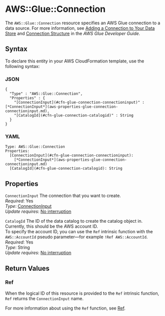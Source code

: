 # AWS::Glue::Connection<a name="aws-resource-glue-connection"></a>

The `AWS::Glue::Connection` resource specifies an AWS Glue connection to a data source\. For more information, see [Adding a Connection to Your Data Store](https://docs.aws.amazon.com/glue/latest/dg/populate-add-connection.html) and [Connection Structure](https://docs.aws.amazon.com/glue/latest/dg/aws-glue-api-catalog-connections.html#aws-glue-api-catalog-connections-Connection) in the *AWS Glue Developer Guide*\. 

## Syntax<a name="aws-resource-glue-connection-syntax"></a>

To declare this entity in your AWS CloudFormation template, use the following syntax:

### JSON<a name="aws-resource-glue-connection-syntax.json"></a>

```
{
  "Type" : "AWS::Glue::Connection",
  "Properties" : {
    "[ConnectionInput](#cfn-glue-connection-connectioninput)" : [*ConnectionInput*](aws-properties-glue-connection-connectioninput.md),
    "[CatalogId](#cfn-glue-connection-catalogid)" : String
  }
}
```

### YAML<a name="aws-resource-glue-connection-syntax.yaml"></a>

```
Type: AWS::Glue::Connection
Properties:
  [ConnectionInput](#cfn-glue-connection-connectioninput): 
    [*ConnectionInput*](aws-properties-glue-connection-connectioninput.md)
  [CatalogId](#cfn-glue-connection-catalogid): String
```

## Properties<a name="aws-resource-glue-connection-properties"></a>

`ConnectionInput`  <a name="cfn-glue-connection-connectioninput"></a>
The connection that you want to create\.  
 *Required*: Yes  
 *Type*: [ConnectionInput](aws-properties-glue-connection-connectioninput.md)  
 *Update requires*: [No interruption](using-cfn-updating-stacks-update-behaviors.md#update-no-interrupt) 

`CatalogId`  <a name="cfn-glue-connection-catalogid"></a>
The ID of the data catalog to create the catalog object in\. Currently, this should be the AWS account ID\.  
To specify the account ID, you can use the `Ref` intrinsic function with the `AWS::AccountId` pseudo parameter—for example `!Ref AWS::AccountId`\.
 *Required*: Yes  
 *Type*: String  
 *Update requires*: [No interruption](using-cfn-updating-stacks-update-behaviors.md#update-no-interrupt) 

## Return Values<a name="aws-resource-glue-connection-returnvalues"></a>

### Ref<a name="w4ab1c21c10d138c15b9b3"></a>

When the logical ID of this resource is provided to the `Ref` intrinsic function, `Ref` returns the `ConnectionInput` name\.

For more information about using the `Ref` function, see [Ref](intrinsic-function-reference-ref.md)\. 